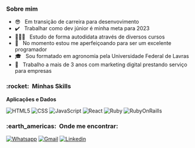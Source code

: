 <h3> Sobre mim </h3>

- 😎 &nbsp; Em transição de carreira para desenvovimento
- ✔️ &nbsp; Trabalhar como dev júnior é minha meta para 2023
- 👨🏻‍💻 &nbsp; Estudo de forma autodidata através de diversos cursos
- 🌱 &nbsp; No momento estou me aperfeiçoando para ser um excelente programador
- 🎓 &nbsp; Sou formatado em agronomia pela Universidade Federal de Lavras
- 🚀 &nbsp; Trabalho a mais de 3 anos com marketing digital prestando serviço para empresas

<h3> :rocket: &nbsp;Minhas Skills </h3>

**Aplicações e Dados**

  ![HTML5](https://img.shields.io/badge/HTML-239120?style=for-the-badge&logo=html5&logoColor=white)
  ![CSS](https://img.shields.io/badge/CSS-239120?&style=for-the-badge&logo=css3&logoColor=white)
  ![JavaScript](https://img.shields.io/badge/JavaScript-F7DF1E?style=for-the-badge&logo=javascript&logoColor=black)
  ![React](https://img.shields.io/badge/React-20232A?style=for-the-badge&logo=react&logoColor=61DAFB)
  ![Ruby](https://img.shields.io/badge/Ruby-CC342D?style=for-the-badge&logo=ruby&logoColor=white)
  ![RubyOnRaills](https://img.shields.io/badge/Ruby_on_Rails-CC0000?style=for-the-badge&logo=ruby-on-rails&logoColor=white)

<h3> :earth_americas: &nbsp;Onde me encontrar: </h3> 

[![Whatsapp](https://img.shields.io/badge/WhatsApp-25D366?style=for-the-badge&logo=whatsapp&logoColor=white)](https://wa.me/5535992672459?text=Ol%C3%A1%2C+vi+seu+GitHub+e+gostaria+de+conversar+com+voc%C3%AA...)
[![Gmail](https://img.shields.io/badge/Gmail-D14836?style=for-the-badge&logo=gmail&logoColor=white)](mailto:caiquemartins.dev@gmail.com)
[![Linkedin](https://img.shields.io/badge/LinkedIn-0077B5?style=for-the-badge&logo=linkedin&logoColor=white)](https://www.linkedin.com/in/caiquemartinsdev/)
